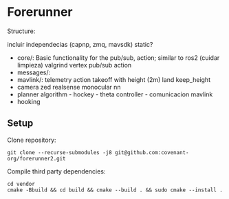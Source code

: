 # Forerunner

Structure:

incluir independecias (capnp, zmq, mavsdk) static?

- core/: Basic functionality for the pub/sub, action; similar to ros2 (cuidar limpieza) valgrind
    vertex
    pub/sub
    action
- messages/:
- mavlink/:
    telemetry
    action
        takeoff with height (2m)
        land
        keep_height
- camera
    zed
    realsense
    monocular nn
- planner
    algorithm
        - hockey
        - theta
    controller - comunicacion mavlink
- hooking

## Setup

Clone repository:

```
git clone --recurse-submodules -j8 git@github.com:covenant-org/forerunner2.git
```

Compile third party dependencies:

```
cd vendor
cmake -Bbuild && cd build && cmake --build . && sudo cmake --install .
```

